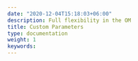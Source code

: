 ```yaml
---
date: "2020-12-04T15:18:03+06:00"
description: Full flexibility in the OM
title: Custom Parameters
type: documentation
weight: 1
keywords: 
---
```


